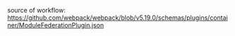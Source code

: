 source of workflow: https://github.com/webpack/webpack/blob/v5.19.0/schemas/plugins/container/ModuleFederationPlugin.json